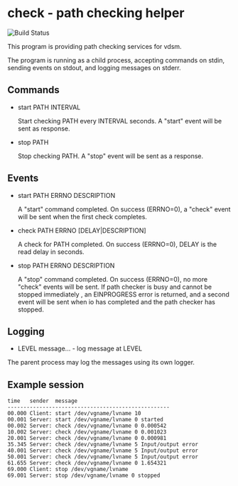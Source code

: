# check - path checking helper

![Build Status](https://travis-ci.org/nirs/check.svg?branch=master)

This program is providing path checking services for vdsm.

The program is running as a child process, accepting commands on stdin,
sending events on stdout, and logging messages on stderr.

## Commands

- start PATH INTERVAL

  Start checking PATH every INTERVAL seconds. A "start" event will be
  sent as response.

- stop PATH

  Stop checking PATH. A "stop" event will be sent as a response.

## Events

- start PATH ERRNO DESCRIPTION

  A "start" command completed. On success (ERRNO=0), a "check" event
  will be sent when the first check completes.

- check PATH ERRNO [DELAY|DESCRIPTION]

  A check for PATH completed. On success (ERRNO=0), DELAY is the read
  delay in seconds.

- stop PATH ERRNO DESCRIPTION

  A "stop" command completed. On success (ERRNO=0), no more "check"
  events will be sent. If path checker is busy and cannot be stopped
  immediately , an EINPROGRESS error is returned, and a second event
  will be sent when io has completed and the path checker has stopped.

## Logging

- LEVEL message... - log message at LEVEL

The parent process may log the messages using its own logger.

## Example session

```
time   sender  message
---------------------------------------------------
00.000 Client: start /dev/vgname/lvname 10
00.001 Server: start /dev/vgname/lvname 0 started
00.002 Server: check /dev/vgname/lvname 0 0.000542
10.002 Server: check /dev/vgname/lvname 0 0.001023
20.001 Server: check /dev/vgname/lvname 0 0.000981
35.345 Server: check /dev/vgname/lvname 5 Input/output error
40.001 Server: check /dev/vgname/lvname 5 Input/output error
50.001 Server: check /dev/vgname/lvname 5 Input/output error
61.655 Server: check /dev/vgname/lvname 0 1.654321
69.000 Client: stop /dev/vgname/lvname
69.001 Server: stop /dev/vgname/lvname 0 stopped
```
